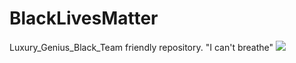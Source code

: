 # BlackLivesMatter
Luxury_Genius_Black_Team friendly repository. "I can't breathe"
<img src="https://progressive.org/downloads/13148/download/lgbt%20black%20power.jpg?cb=d4790037d2c2bf01ff3c08a8c8b65ef4&w=1200" />

